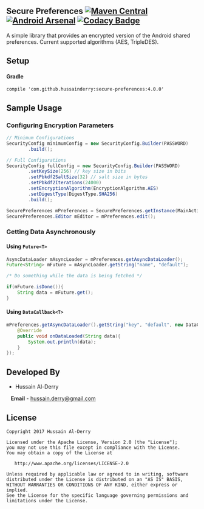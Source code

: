 ## Secure Preferences [![Maven Central](https://maven-badges.herokuapp.com/maven-central/com.github.hussainderry/secure-preferences/badge.svg?style=plastic)](https://maven-badges.herokuapp.com/maven-central/com.github.hussainderry/secure-preferences) [![Android Arsenal](https://img.shields.io/badge/Android%20Arsenal-Secure%20Preferences-brightgreen.svg?style=plastic)](https://android-arsenal.com/details/1/5403) [![Codacy Badge](https://api.codacy.com/project/badge/Grade/7f81fd82dae444d38e783f72bfd951d5)](https://www.codacy.com/app/hussain.derry/secure-preferences?utm_source=github.com&amp;utm_medium=referral&amp;utm_content=HussainDerry/secure-preferences&amp;utm_campaign=Badge_Grade)

A simple library that provides an encrypted version of the Android shared preferences.
Current supported algorithms (AES, TripleDES).

## Setup

#### Gradle

`compile 'com.github.hussainderry:secure-preferences:4.0.0'`

## Sample Usage
### Configuring Encryption Parameters
```java
// Minimum Configurations
SecurityConfig minimumConfig = new SecurityConfig.Builder(PASSWORD)
        .build();

// Full Configurations
SecurityConfig fullConfig = new SecurityConfig.Builder(PASSWORD)
        .setKeySize(256) // key size in bits
        .setPbkdf2SaltSize(32) // salt size in bytes
        .setPbkdf2Iterations(24000)
        .setEncryptionAlgorithm(EncryptionAlgorithm.AES)
        .setDigestType(DigestType.SHA256)
        .build();

SecurePreferences mPreferences = SecurePreferences.getInstance(MainActivity.this, FILENAME, minimumConfig);
SecurePreferences.Editor mEditor = mPreferences.edit();
```

### Getting Data Asynchronously

#### Using `Future<T>`

```java
AsyncDataLoader mAsyncLoader = mPreferences.getAsyncDataLoader();
Future<String> mFuture = mAsyncLoader.getString("name", "default");

/* Do something while the data is being fetched */

if(mFuture.isDone()){
    String data = mFuture.get();
}
```

#### Using `DataCallback<T>`

```java
mPreferences.getAsyncDataLoader().getString("key", "default", new DataCallback<String>(){
	@Override
	public void onDataLoaded(String data){
		System.out.println(data);
	}
});
```



## Developed By

* Hussain Al-Derry 

&nbsp;&nbsp;&nbsp;**Email** - hussain.derry@gmail.com

## License

```
Copyright 2017 Hussain Al-Derry

Licensed under the Apache License, Version 2.0 (the "License");
you may not use this file except in compliance with the License.
You may obtain a copy of the License at

   http://www.apache.org/licenses/LICENSE-2.0

Unless required by applicable law or agreed to in writing, software
distributed under the License is distributed on an "AS IS" BASIS,
WITHOUT WARRANTIES OR CONDITIONS OF ANY KIND, either express or implied.
See the License for the specific language governing permissions and
limitations under the License.
```
